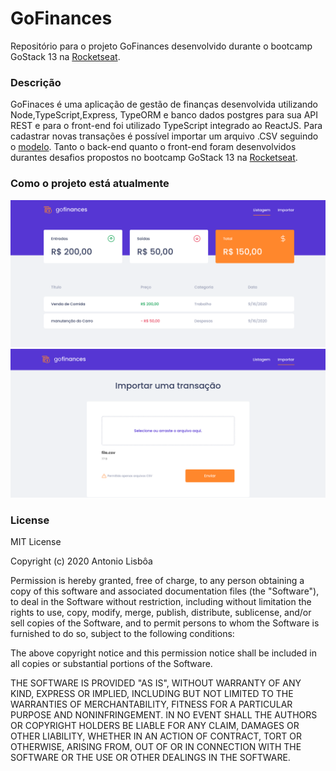 # GoFinances

Repositório para o projeto GoFinances desenvolvido durante o bootcamp GoStack 13 na [Rocketseat](https://rocketseat.com.br/).

### Descrição 

GoFinaces é uma aplicação de gestão de finanças desenvolvida utilizando Node,TypeScript,Express, TypeORM e banco dados postgres para sua API REST e para o front-end foi utilizado TypeScript integrado ao ReactJS. Para cadastrar novas transações é possível importar um arquivo .CSV seguindo o [modelo](https://github.com/Rocketseat/bootcamp-gostack-desafios/blob/master/desafio-database-upload/assets/file.csv). Tanto o back-end quanto o front-end foram desenvolvidos durantes desafios propostos no bootcamp GoStack 13 na [Rocketseat](https://rocketseat.com.br/).

### Como o projeto está atualmente

<img src='./frontend/project-images/home.png' alt='Home Page'/>
<img src='./frontend/project-images/import.png' alt='Home Page'/>

### License

MIT License

Copyright (c) 2020 Antonio Lisbôa

Permission is hereby granted, free of charge, to any person obtaining a copy of this software and associated documentation files (the "Software"), to deal in the Software without restriction, including without limitation the rights to use, copy, modify, merge, publish, distribute, sublicense, and/or sell copies of the Software, and to permit persons to whom the Software is furnished to do so, subject to the following conditions:

The above copyright notice and this permission notice shall be included in all copies or substantial portions of the Software.

THE SOFTWARE IS PROVIDED "AS IS", WITHOUT WARRANTY OF ANY KIND, EXPRESS OR IMPLIED, INCLUDING BUT NOT LIMITED TO THE WARRANTIES OF MERCHANTABILITY, FITNESS FOR A PARTICULAR PURPOSE AND NONINFRINGEMENT. IN NO EVENT SHALL THE AUTHORS OR COPYRIGHT HOLDERS BE LIABLE FOR ANY CLAIM, DAMAGES OR OTHER LIABILITY, WHETHER IN AN ACTION OF CONTRACT, TORT OR OTHERWISE, ARISING FROM, OUT OF OR IN CONNECTION WITH THE SOFTWARE OR THE USE OR OTHER DEALINGS IN THE SOFTWARE.